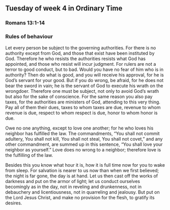 ## Tuesday of week 4 in Ordinary Time

### Romans 13:1-14

### Rules of behaviour

Let every person be subject to the governing authorities. For there is no authority except from God, and those that exist have been instituted by God. Therefore he who resists the authorities resists what God has appointed, and those who resist will incur judgment. For rulers are not a terror to good conduct, but to bad. Would you have no fear of him who is in authority? Then do what is good, and you will receive his approval, for he is God’s servant for your good. But if you do wrong, be afraid, for he does not bear the sword in vain; he is the servant of God to execute his wrath on the wrongdoer. Therefore one must be subject, not only to avoid God’s wrath but also for the sake of conscience. For the same reason you also pay taxes, for the authorities are ministers of God, attending to this very thing. Pay all of them their dues, taxes to whom taxes are due, revenue to whom revenue is due, respect to whom respect is due, honor to whom honor is due.

Owe no one anything, except to love one another; for he who loves his neighbor has fulfilled the law. The commandments, “You shall not commit adultery, You shall not kill, You shall not steal, You shall not covet,” and any other commandment, are summed up in this sentence, “You shall love your neighbor as yourself.” Love does no wrong to a neighbor; therefore love is the fulfilling of the law.

Besides this you know what hour it is, how it is full time now for you to wake from sleep. For salvation is nearer to us now than when we first believed; the night is far gone, the day is at hand. Let us then cast off the works of darkness and put on the armor of light; let us conduct ourselves becomingly as in the day, not in reveling and drunkenness, not in debauchery and licentiousness, not in quarreling and jealousy. But put on the Lord Jesus Christ, and make no provision for the flesh, to gratify its desires.